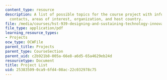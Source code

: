 ```yaml
---
content_type: resource
description: A list of possible topics for the course project with information on
  contacts, areas of interest, organization, and host country.
file: /media/courses/hst-939-designing-and-sustaining-technology-innovation-for-global-health-practice-spring-2008/253835090ca96fd408ac22c032978c75_projects.pdf
file_type: application/pdf
learning_resource_types:
- Projects
ocw_type: OCWFile
parent_title: Projects
parent_type: CourseSection
parent_uid: c2b921b8-005a-66e8-a6d5-65a4629eb24d
resourcetype: Document
title: Project List
uid: 25383509-0ca9-6fd4-08ac-22c032978c75
---
```

